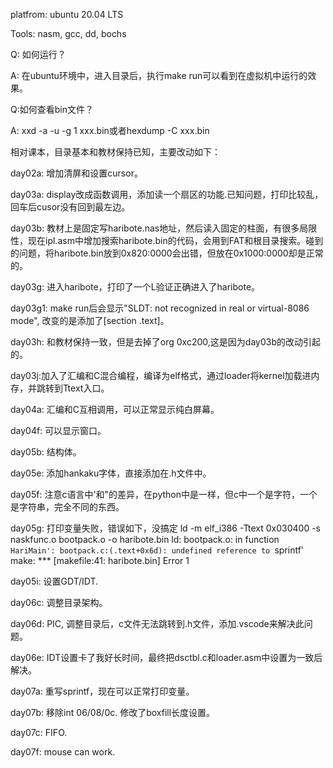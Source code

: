 platfrom: ubuntu 20.04 LTS

Tools: nasm, gcc, dd, bochs

Q: 如何运行？

A: 在ubuntu环境中，进入目录后，执行make run可以看到在虚拟机中运行的效果。

Q:如何查看bin文件？

A: xxd -a -u -g 1 xxx.bin或者hexdump -C xxx.bin



相对课本，目录基本和教材保持已知，主要改动如下：

day02a: 增加清屏和设置cursor。

day03a: display改成函数调用，添加读一个扇区的功能.已知问题，打印比较乱，回车后cusor没有回到最左边。

day03b: 教材上是固定写haribote.nas地址，然后读入固定的柱面，有很多局限性，现在ipl.asm中增加搜索haribote.bin的代码，会用到FAT和根目录搜索。碰到的问题，将haribote.bin放到0x820:0000会出错，但放在0x1000:0000却是正常的。

day03g: 进入haribote，打印了一个L验证正确进入了haribote。

day03g1: make run后会显示"SLDT: not recognized in real or virtual-8086 mode", 改变的是添加了[section .text]。

day03h: 和教材保持一致，但是去掉了org 0xc200,这是因为day03b的改动引起的。

day03j:加入了汇编和C混合编程，编译为elf格式，通过loader将kernel加载进内存，并跳转到Ttext入口。

day04a: 汇编和C互相调用，可以正常显示纯白屏幕。

day04f: 可以显示窗口。

day05b: 结构体。

day05e: 添加hankaku字体，直接添加在.h文件中。

day05f: 注意c语言中'和"的差异，在python中是一样，但c中一个是字符，一个是字符串，完全不同的东西。

day05g: 打印变量失败，错误如下，没搞定
ld -m elf_i386 -Ttext 0x030400 -s naskfunc.o bootpack.o -o haribote.bin
ld: bootpack.o: in function `HariMain':
bootpack.c:(.text+0x6d): undefined reference to `sprintf'
make: *** [makefile:41: haribote.bin] Error 1

day05i: 设置GDT/IDT.

day06c: 调整目录架构。

day06d: PIC, 调整目录后，c文件无法跳转到.h文件，添加.vscode来解决此问题。

day06e: IDT设置卡了我好长时间，最终把dsctbl.c和loader.asm中设置为一致后解决。

day07a: 重写sprintf，现在可以正常打印变量。

day07b: 移除int 06/08/0c. 修改了boxfill长度设置。

day07c: FIFO.

day07f: mouse can work.